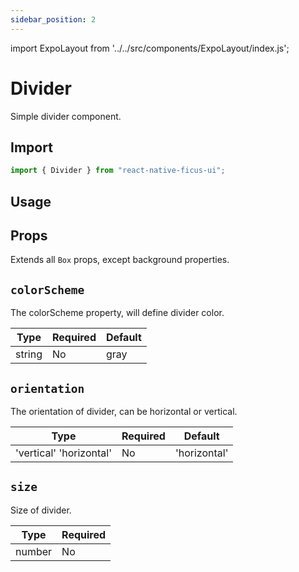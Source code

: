 ```yaml
---
sidebar_position: 2
---
```


import ExpoLayout from '../../src/components/ExpoLayout/index.js';

# Divider

Simple divider component.

## Import

```js
import { Divider } from "react-native-ficus-ui";
```

## Usage

<ExpoLayout id="divider" />

## Props

Extends all `Box` props, except background properties.

`colorScheme`
---
The colorScheme property, will define divider color.

|Type|Required|Default|
|---|---|---|
|string|No|gray|

`orientation`
---
The orientation of divider, can be horizontal or vertical.

|Type|Required|Default|
|---|---|---|
|'vertical' 'horizontal'|No|'horizontal'|

`size`
---
Size of divider.

|Type|Required|
|---|---|
|number|No|
